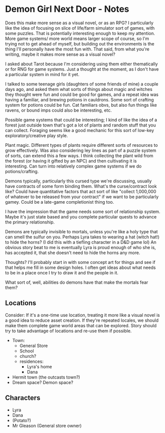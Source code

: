 # Demon Girl Next Door - Notes

Does this make more sense as a visual novel, or as an RPG? I particularly like the idea of focusing on slice of life/farm simulator sort of games, with some puzzles. That is potentially interesting enough to keep my attention. More game systems/ more world means larger scope of course, so I'm trying not to get ahead of myself, but building out the environments is the thing I'll personally have the most fun with. That said, from what you're writing, maybe it makes more sense as a visual novel?

I asked about Tarot because I'm considering using them either thematically or for RNG for game systems. Just a thought at the moment, as I don't have a particular system in mind for it yet.

I talked to some teenage girls (daughters of some friends of mine) a couple days ago, and asked them what sorts of things about magic and witches they thought were fun and could be good for games, and a repeat idea was having a familiar, and brewing potions in cauldrons. Some sort of crafting system for potions could be fun. Cat familiars obvs, but also fun things like ravens, or bound imps could also be interesting, etc. 

Possible game systems that could be interesting; I kind of like the idea of a forest just outside town that's got a lot of plants and random stuff that you can collect. Foraging seems like a good mechanic for this sort of low-key exploratory/creative play style.

Plant magic. Different types of plants require different sorts of resources to grow effectively. Was also considering ley lines as part of a puzzle system of sorts, can extend this a few ways. I think collecting the plant wild from the forest (or having it gifted by an NPC) and then cultivating it is interesting. Can turn into relatively complex game systems if we do potions/crafting.

Demons typically, particularly this cursed type we're discussing, usually have contracts of some form binding them. What's the curse/contract look like? Could have quantitative factors that act sort of like "collect 1,000,000 of whatever to be released from your contract" if we want to be particularly gamey. Could be a late-game completionist thing too.

I have the impression that the game needs some sort of relationship system.
Maybe it's just state based and you complete particular quests to advance the
primary relationship.

Demons are typically invisible to mortals, unless you're like a holy type that can smell the sulfur on you. Perhaps Lyra takes to wearing a hat (witch hat!) to hide the horns?
(I did this with a tiefling character in a D&D game lol) An obvious story beat to me is eventually Lyra is proud enough of who she is, has accepted it, that she doesn't need to hide the horns any more.

Thoughts? I'll probably start in with some concept art for things and see if that helps me fill in some design holes. I often get ideas about what needs to be in a place once I try to draw it and the people in it.

What sort of, well, abilities do demons have that make the mortals fear them?

## Locations

Consider: If it's a one-time use location, treating it more like a visual novel is a good idea to reduce asset creation. If they're repeated locales, we should make them complete game world areas that can be explored. Story should try to take advantage of locations and re-use them if possible.

* Town:
  * General Store
  * School
  * church?
  * residences:
    * Lyra's home
    * Dana
* Hermit town (the outcasts town?)
* Dream space? Demon space?

## Characters

* Lyra
* Dana
* (Potato?)
* Mr Gleason (General store owner)
